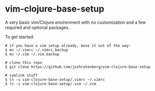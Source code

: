 # vim-clojure-base-setup

A very basic vim/Clojure environment with no customization and a few required
and optional packages.

To get started:

```
# if you have a vim setup already, move it out of the way:
$ mv ~/.vimrc ~/.vimrc.backup
$ mv ~/.vim ~/.vim.backup

# clone this repo
$ git clone https://github.com/joshrotenberg/vim-clojure-base-setup

# symlink stuff
$ ln -s vim-clojure-base-setup/.vimrc ~/.vimrc
$ ln -s vim-clojure-base-setup/.vim ~/.vim
```
